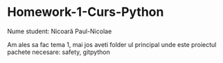 # Homework-1-Curs-Python
Nume student: Nicoară Paul-Nicolae

Am ales sa fac tema 1, mai jos aveti folder ul principal unde este proiectul
pachete necesare: safety, gitpython 
